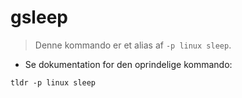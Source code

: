 # gsleep

> Denne kommando er et alias af `-p linux sleep`.

- Se dokumentation for den oprindelige kommando:

`tldr -p linux sleep`
